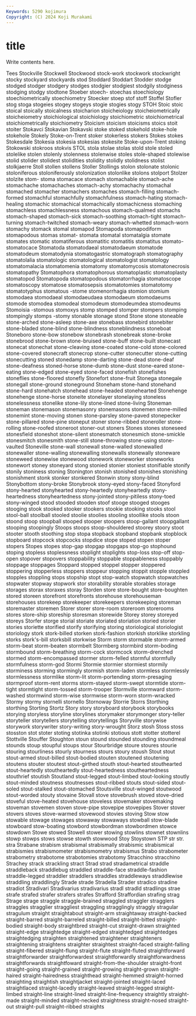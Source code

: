 ```yaml
---
Keywords: 5290 kojimura
Copyright: (C) 2024 Koji Murakami
---
```


# title

Write contents here.



Tees Stockville Stockwell Stockwood stock-work stockwork stockwright stocky stockyard stockyards
stod Stoddard Stoddart Stodder stodge stodged stodger stodgery stodges stodgier
stodgiest stodgily stodginess stodging stodgy stodtone Stoeber stoech- stoechas stoechiology
stoechiometrically stoechiometry Stoecker stoep stof stoff Stoffel Stofler stog stoga
stogeies stogey stogeys stogie stogies stogy STOH Stoic stoic stoical
stoically stoicalness stoicharion stoicheiology stoicheiometrically stoicheiometry stoichiological stoichiology stoichiometric stoichiometrical
stoichiometrically stoichiometry Stoicism stoicism stoicisms stoics stoit stoiter Stokavci Stokavian
Stokavski stoke stoked stokehold stoke-hole stokehole Stokely Stoke-on-Trent stoker stokerless
stokers Stokes stokes Stokesdale Stokesia stokesia stokesias stokesite Stoke-upon-Trent stoking
Stokowski stokroos stokvis STOL stola stolae stolas stold stole stoled
stolelike stolen stolenly stolenness stolenwise stoles stole-shaped stolewise stolid stolider
stolidest stolidities stolidity stolidly stolidness stolist stolkjaerre Stoll stollen stollens
Stoller Stollings stolon stolonate stolonic stoloniferous stoloniferously stolonization stolonlike stolons
stolport Stolzer stolzite stom- stoma stomacace stomach stomachable stomach-ache stomachache
stomachaches stomach-achy stomachachy stomachal stomached stomacher stomachers stomaches stomach-filling stomach-formed
stomachful stomachfully stomachfulness stomach-hating stomach-healing stomachic stomachical stomachically stomachicness stomaching
stomachless stomachlessness stomachous stomach-qualmed stomachs stomach-shaped stomach-sick stomach-soothing stomach-tight stomach-turning
stomach-twitched stomach-weary stomach-whetted stomach-worn stomachy stomack stomal stomapod Stomapoda stomapodiform
stomapodous stomas stomat- stomata stomatal stomatalgia stomate stomates stomatic stomatiferous
stomatitic stomatitis stomatitus stomato- stomatocace Stomatoda stomatodaeal stomatodaeum stomatode stomatodeum
stomatodynia stomatogastric stomatograph stomatography stomatolalia stomatologic stomatological stomatologist stomatology stomatomalacia
stomatomenia stomatomy stomatomycosis stomatonecrosis stomatopathy Stomatophora stomatophorous stomatoplastic stomatoplasty stomatopod
Stomatopoda stomatopodous stomatorrhagia stomatoscope stomatoscopy stomatose stomatosepsis stomatotomies stomatotomy stomatotyphus
stomatous -stome stomenorrhagia stomion stomium stomodaea stomodaeal stomodaeudaea stomodaeum stomodaeums
stomode stomodea stomodeal stomodeum stomodeumdea stomodeums Stomoisia -stomous stomoxys stomp
stomped stomper stompers stomping stompingly stomps -stomy stonable stonage stond
Stone stone stoneable stone-arched stone-asleep stone-axe stonebass stonebird stonebiter stone-bladed
stone-blind stone-blindness stoneblindness stoneboat Stoneboro stone-bow stonebow stonebrash stonebreak stone-broke
stonebrood stone-brown stone-bruised stone-buff stone-built stonecast stonecat stonechat stone-cleaving stone-coated
stone-cold stone-colored stone-covered stonecraft stonecrop stone-cutter stonecutter stone-cutting stonecutting stoned
stonedamp stone-darting stone-dead stone-deaf stone-deafness stoned-horse stone-dumb stone-dust stone-eared stone-eating
stone-edged stone-eyed stone-faced stonefish stonefishes stoneflies stone-floored stonefly Stonefort stone-fruit
Stonega stonegale stonegall stone-ground stoneground Stoneham stone-hand stonehand stone-hard stonehatch
stonehead stone-headed stonehearted Stonehenge stonehenge stone-horse stoneite stonelayer stonelaying stoneless
stonelessness stonelike stone-lily stone-lined stone-living Stoneman stoneman stonemason stonemasonry stonemasons
stonemen stone-milled stonemint stone-moving stonen stone-parsley stone-paved stonepecker stone-pillared stone-pine
stoneput stoner stone-ribbed stoneroller stone-rolling stone-roofed stoneroot stoner-out stoners Stones
stones stoneseed stonesfield stoneshot stone-silent stonesmatch stonesmich stone-smickle stonesmitch stonesmith
stone-still stone-throwing stone-using stone-vaulted Stoneville stone-wall stonewall stone-walled stonewalled stonewaller
stone-walling stonewalling stonewalls stonewally stoneware stoneweed stonewise stonewood stonework stoneworker
stoneworks stonewort stoney stoneyard stong stonied stonier stoniest stonifiable stonify
stonily stoniness stoning Stonington stonish stonished stonishes stonishing stonishment stonk
stonker stonkered Stonwin stony stony-blind Stonybottom stony-broke Stonybrook stony-eyed stony-faced
Stonyford stony-hearted stonyhearted stony-heartedly stonyheartedly stony-heartedness stonyheartedness stony-jointed stony-pitiless stony-toed
stony-winged stood stooded stooden stoof stooge stooged stooges stooging stook
stooked stooker stookers stookie stooking stooks stool stool-ball stoolball stooled
stoolie stoolies stooling stoollike stools stoon stoond stoop stoopball stooped
stooper stoopers stoop-gallant stoopgallant stooping stoopingly Stoops stoops stoop-shouldered stoorey
stoory stoot stooter stooth stoothing stop stopa stopback stopband stopbank
stopblock stopboard stopcock stopcocks stopdice stope stoped stopen stoper stopers
Stopes stopes stop-gap stopgap stopgaps stop-go stophound stoping stopless stoplessness
stoplight stoplights stop-loss stop-off stop-open stopover stopovers stoppability stoppable stoppableness
stoppably stoppage stoppages Stoppard stopped stoppel stopper stoppered stoppering stopperless
stoppers stoppeur stopping stoppit stopple stoppled stopples stoppling stops stopship
stopt stop-watch stopwatch stopwatches stopwater stopway stopwork stor storability storable
storables storage storages storax storaxes storay Storden store store-bought store-boughten
stored storeen storefront storefronts storehouse storehouseman storehouses storekeep storekeeper storekeepers
storekeeping storeman storemaster storemen Storer storer store-room storeroom storerooms stores
store-ship storeship storesman storewide Storey storey storeyed storeys Storfer storge
storial storiate storiated storiation storied storier stories storiette storified storify
storifying storing storiological storiologist storiology stork stork-billed storken stork-fashion storkish
storklike storkling storks stork's-bill storksbill storkwise Storm storm stormable storm-armed
storm-beat storm-beaten stormbelt Stormberg stormbird storm-boding stormbound storm-breathing storm-cock stormcock
storm-drenched stormed storm-encompassed stormer storm-felled stormful stormfully stormfulness storm-god Stormi
Stormie stormier stormiest stormily storminess storming stormingly stormish storm-laden stormless
stormlessly stormlessness stormlike storm-lit storm-portending storm-presaging stormproof storm-rent storms storm-stayed
storm-swept stormtide storm-tight stormtight storm-tossed storm-trooper Stormville stormward storm-washed stormwind
storm-wise stormwise storm-worn storm-wracked Stormy stormy stornelli stornello Stornoway Storrie
Storrs Storthing storthing Storting Stortz Story story storyboard storybook storybooks
storying storyless storyline storylines storymaker storymonger story-teller storyteller storytellers storytelling
storytellings Storyville storywise storywork storywriter story-writing story-wrought Storz stosh Stoss
stoss stosston stot stoter stoting stotinka stotinki stotious stott stotter
stotterel Stottville Stouffer Stoughton stoun stound stounded stounding stoundmeal stounds
stoup stoupful stoups stour Stourbridge stoure stoures stourie stouring stourliness
stourly stourness stours stoury stoush Stout stout stout-armed stout-billed stout-bodied
stouten stoutened stoutening stoutens stouter stoutest stout-girthed stouth stout-hearted stouthearted
stout-heartedly stoutheartedly stout-heartedness stoutheartedness stouthrief stoutish Stoutland stout-legged stout-limbed stout-looking
stoutly stout-minded stoutness stoutnesses stout-ribbed stouts stout-sided stout-soled stout-stalked stout-stomached
Stoutsville stout-winged stoutwood stout-worded stouty stovaine Stovall stove stovebrush stoved
stove-dried stoveful stove-heated stovehouse stoveless stovemaker stovemaking stoveman stovemen stoven
stove-pipe stovepipe stovepipes Stover stover stovers stoves stove-warmed stovewood stovies
stoving Stow stow stowable stowage stowages stowaway stowaways stowball stow-blade
stowboard stow-boating stowbord stowbordman stowbordmen stowce stowdown Stowe stowed Stowell
stower stowing stowlins stownet stownlins stowp stowps stows stowse stowth
stowwood Stoy Stoystown STP str str. stra Strabane strabism strabismal
strabismally strabismic strabismical strabismies strabismometer strabismometry strabismus Strabo strabometer strabometry
strabotome strabotomies strabotomy Stracchino stracchino Strachey strack strackling stract Strad
strad stradametrical straddle straddleback straddlebug straddled straddle-face straddle-fashion straddle-legged straddler
straddlers straddles straddleways straddlewise straddling straddlingly Strade strade Stradella Strader
stradico stradine stradiot Stradivari Stradivarius stradivarius stradl stradld stradlings strae
strafe strafed strafer strafers strafes Strafford Straffordian strafing strag Strage
strage straggle straggle-brained straggled straggler stragglers straggles stragglier straggliest straggling
stragglingly straggly stragular stragulum straight straightabout straight-arm straightaway straight-backed straight-barred
straight-barreled straight-billed straight-bitted straight-bodied straight-body straightbred straight-cut straight-drawn straighted straight-edge
straightedge straight-edged straightedged straightedges straightedging straighten straightened straightener straighteners straightening
straightens straighter straightest straight-faced straight-falling straight-fibered straight-flung straight-flute straight-fluted straightforward
straightforwarder straightforwardest straightforwardly straightforwardness straightforwards straightfoward straight-from-the-shoulder straight-front straight-going straight-grained
straight-growing straight-grown straight-haired straight-hairedness straighthead straight-hemmed straight-horned straighting straightish straightjacket
straight-jointed straight-laced straightlaced straight-lacedly straight-leaved straight-legged straight-limbed straight-line straight-lined straight-line-frequency
straightly straight-made straight-minded straight-necked straightness straight-nosed straight-out straight-pull straight-ribbed straights

